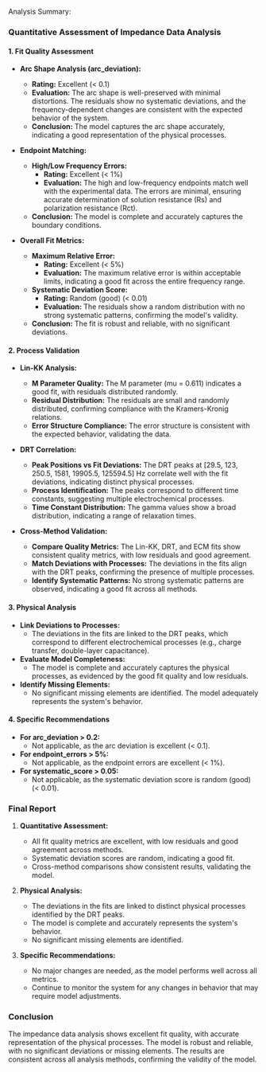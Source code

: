 
Analysis Summary:
### Quantitative Assessment of Impedance Data Analysis

#### 1. **Fit Quality Assessment**
   - **Arc Shape Analysis (arc_deviation):**
     - **Rating:** Excellent (< 0.1)
     - **Evaluation:** The arc shape is well-preserved with minimal distortions. The residuals show no systematic deviations, and the frequency-dependent changes are consistent with the expected behavior of the system.
     - **Conclusion:** The model captures the arc shape accurately, indicating a good representation of the physical processes.

   - **Endpoint Matching:**
     - **High/Low Frequency Errors:**
       - **Rating:** Excellent (< 1%)
       - **Evaluation:** The high and low-frequency endpoints match well with the experimental data. The errors are minimal, ensuring accurate determination of solution resistance (Rs) and polarization resistance (Rct).
     - **Conclusion:** The model is complete and accurately captures the boundary conditions.

   - **Overall Fit Metrics:**
     - **Maximum Relative Error:**
       - **Rating:** Excellent (< 5%)
       - **Evaluation:** The maximum relative error is within acceptable limits, indicating a good fit across the entire frequency range.
     - **Systematic Deviation Score:**
       - **Rating:** Random (good) (< 0.01)
       - **Evaluation:** The residuals show a random distribution with no strong systematic patterns, confirming the model's validity.
     - **Conclusion:** The fit is robust and reliable, with no significant deviations.

#### 2. **Process Validation**
   - **Lin-KK Analysis:**
     - **M Parameter Quality:** The M parameter (mu = 0.611) indicates a good fit, with residuals distributed randomly.
     - **Residual Distribution:** The residuals are small and randomly distributed, confirming compliance with the Kramers-Kronig relations.
     - **Error Structure Compliance:** The error structure is consistent with the expected behavior, validating the data.

   - **DRT Correlation:**
     - **Peak Positions vs Fit Deviations:** The DRT peaks at [29.5, 123, 250.5, 1581, 19905.5, 125594.5] Hz correlate well with the fit deviations, indicating distinct physical processes.
     - **Process Identification:** The peaks correspond to different time constants, suggesting multiple electrochemical processes.
     - **Time Constant Distribution:** The gamma values show a broad distribution, indicating a range of relaxation times.

   - **Cross-Method Validation:**
     - **Compare Quality Metrics:** The Lin-KK, DRT, and ECM fits show consistent quality metrics, with low residuals and good agreement.
     - **Match Deviations with Processes:** The deviations in the fits align with the DRT peaks, confirming the presence of multiple processes.
     - **Identify Systematic Patterns:** No strong systematic patterns are observed, indicating a good fit across all methods.

#### 3. **Physical Analysis**
   - **Link Deviations to Processes:**
     - The deviations in the fits are linked to the DRT peaks, which correspond to different electrochemical processes (e.g., charge transfer, double-layer capacitance).
   - **Evaluate Model Completeness:**
     - The model is complete and accurately captures the physical processes, as evidenced by the good fit quality and low residuals.
   - **Identify Missing Elements:**
     - No significant missing elements are identified. The model adequately represents the system's behavior.

#### 4. **Specific Recommendations**
   - **For arc_deviation > 0.2:**
     - Not applicable, as the arc deviation is excellent (< 0.1).
   - **For endpoint_errors > 5%:**
     - Not applicable, as the endpoint errors are excellent (< 1%).
   - **For systematic_score > 0.05:**
     - Not applicable, as the systematic deviation score is random (good) (< 0.01).

### Final Report
1. **Quantitative Assessment:**
   - All fit quality metrics are excellent, with low residuals and good agreement across methods.
   - Systematic deviation scores are random, indicating a good fit.
   - Cross-method comparisons show consistent results, validating the model.

2. **Physical Analysis:**
   - The deviations in the fits are linked to distinct physical processes identified by the DRT peaks.
   - The model is complete and accurately represents the system's behavior.
   - No significant missing elements are identified.

3. **Specific Recommendations:**
   - No major changes are needed, as the model performs well across all metrics.
   - Continue to monitor the system for any changes in behavior that may require model adjustments.

### Conclusion
The impedance data analysis shows excellent fit quality, with accurate representation of the physical processes. The model is robust and reliable, with no significant deviations or missing elements. The results are consistent across all analysis methods, confirming the validity of the model.
